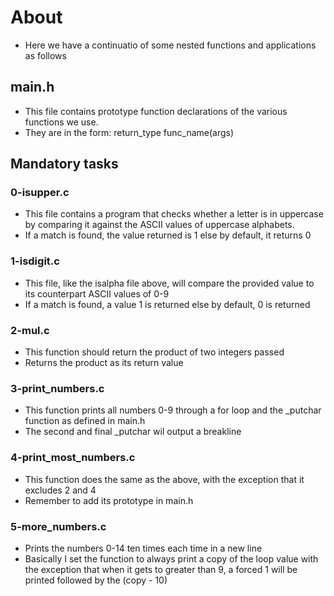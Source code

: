 # About #
- Here we have a continuatio of some nested functions and applications as follows

## main.h ##
- This file contains prototype function declarations of the various functions we use.
- They are in the form: return_type func_name(args)

## Mandatory tasks
### 0-isupper.c ###
- This file contains a program that checks whether a letter is in uppercase by comparing it against the ASCII values of uppercase alphabets.
- If a match is found, the value returned is 1 else by default, it returns 0

### 1-isdigit.c ###
- This file, like the isalpha file above, will compare the provided value to its counterpart ASCII values of 0-9
- If a match is found, a value 1 is returned else by default, 0 is returned

### 2-mul.c ###
- This function should return the product of two integers passed
- Returns the product as its return value

### 3-print_numbers.c ###
- This function prints all numbers 0-9 through a for loop and the _putchar function as defined in main.h
- The second and final _putchar wil output a breakline

### 4-print_most_numbers.c ###
- This function does the same as the above, with the exception that it excludes 2 and 4
- Remember to add its prototype in main.h

### 5-more_numbers.c ###
- Prints the numbers 0-14 ten times each time in a new line
- Basically I set the function to always print a copy of the loop value with the exception that when it gets to greater than 9, a forced 1 will be printed followed by the (copy - 10) 